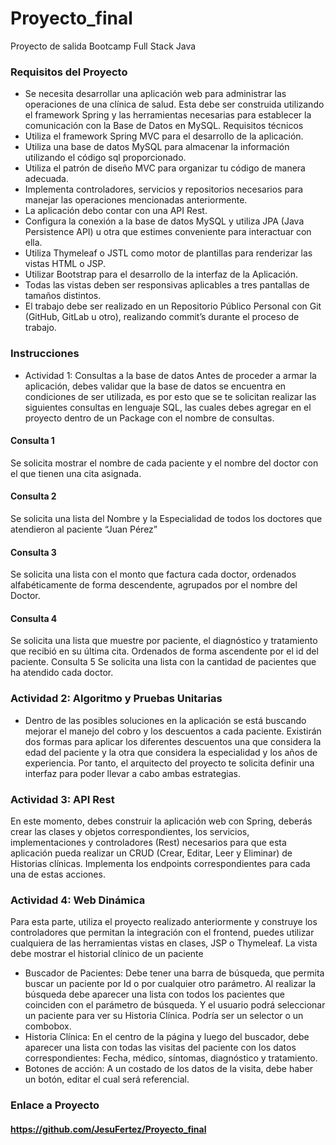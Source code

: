 # Proyecto_final
Proyecto de salida Bootcamp Full Stack Java 

### Requisitos del Proyecto
- Se necesita desarrollar una aplicación web para administrar las operaciones de una
clínica de salud. Esta debe ser construida utilizando el framework Spring y las
herramientas necesarias para establecer la comunicación con la Base de Datos en
MySQL.
Requisitos técnicos
- Utiliza el framework Spring MVC para el desarrollo de la aplicación.
- Utiliza una base de datos MySQL para almacenar la información utilizando el código
sql proporcionado.
- Utiliza el patrón de diseño MVC para organizar tu código de manera adecuada.
- Implementa controladores, servicios y repositorios necesarios para manejar las
operaciones mencionadas anteriormente.
- La aplicación debo contar con una API Rest.
- Configura la conexión a la base de datos MySQL y utiliza JPA (Java Persistence API)
u otra que estimes conveniente para interactuar con ella.
- Utiliza Thymeleaf o JSTL como motor de plantillas para renderizar las vistas HTML o
JSP.
- Utilizar Bootstrap para el desarrollo de la interfaz de la Aplicación.
- Todas las vistas deben ser responsivas aplicables a tres pantallas de tamaños
distintos.
- El trabajo debe ser realizado en un Repositorio Público Personal con Git (GitHub,
GitLab u otro), realizando commit’s durante el proceso de trabajo.

### Instrucciones
- Actividad 1: Consultas a la base de datos
Antes de proceder a armar la aplicación, debes validar que la base de datos se encuentra
en condiciones de ser utilizada, es por esto que se te solicitan realizar las siguientes
consultas en lenguaje SQL, las cuales debes agregar en el proyecto dentro de un Package
con el nombre de consultas.
#### Consulta 1
Se solicita mostrar el nombre de cada paciente y el nombre del doctor con el que tienen
una cita asignada.
#### Consulta 2
Se solicita una lista del Nombre y la Especialidad de todos los doctores que atendieron al
paciente “Juan Pérez”
#### Consulta 3
Se solicita una lista con el monto que factura cada doctor, ordenados alfabéticamente de
forma descendente, agrupados por el nombre del Doctor.
#### Consulta 4
Se solicita una lista que muestre por paciente, el diagnóstico y tratamiento que recibió en
su última cita. Ordenados de forma ascendente por el id del paciente.
Consulta 5
Se solicita una lista con la cantidad de pacientes que ha atendido cada doctor.

### Actividad 2: Algoritmo y Pruebas Unitarias
- Dentro de las posibles soluciones en la aplicación se está buscando mejorar el manejo del
cobro y los descuentos a cada paciente. Existirán dos formas para aplicar los diferentes
descuentos una que considera la edad del paciente y la otra que considera la especialidad
y los años de experiencia. Por tanto, el arquitecto del proyecto te solicita definir una interfaz
para poder llevar a cabo ambas estrategias.

### Actividad 3: API Rest
En este momento, debes construir la aplicación web con Spring, deberás crear las clases y
objetos correspondientes, los servicios, implementaciones y controladores (Rest)
necesarios para que esta aplicación pueda realizar un CRUD (Crear, Editar, Leer y Eliminar)
de Historias clínicas.
Implementa los endpoints correspondientes para cada una de estas acciones.
### Actividad 4: Web Dinámica
Para esta parte, utiliza el proyecto realizado anteriormente y construye los controladores
que permitan la integración con el frontend, puedes utilizar cualquiera de las herramientas
vistas en clases, JSP o Thymeleaf.
La vista debe mostrar el historial clínico de un paciente
- Buscador de Pacientes: Debe tener una barra de búsqueda, que permita buscar un
paciente por Id o por cualquier otro parámetro. Al realizar la búsqueda debe
aparecer una lista con todos los pacientes que coinciden con el parámetro de
búsqueda. Y el usuario podrá seleccionar un paciente para ver su Historia Clínica.
Podría ser un selector o un combobox.
- Historia Clínica: En el centro de la página y luego del buscador, debe aparecer una
lista con todas las visitas del paciente con los datos correspondientes: Fecha,
médico, síntomas, diagnóstico y tratamiento.
- Botones de acción: A un costado de los datos de la visita, debe haber un botón,
editar el cual será referencial.
### Enlace a Proyecto 
#### https://github.com/JesuFertez/Proyecto_final
